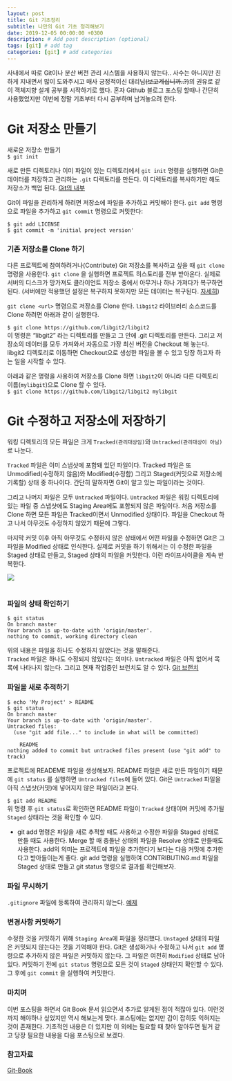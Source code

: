 ```yaml
---
layout: post
title: Git 기초정리
subtitle: 나만의 Git 기초 정리해보기
date: 2019-12-05 00:00:00 +0300
description: # Add post description (optional)
tags: [git] # add tag
categories: [git] # add categories
---
```


사내에서 따로 Git이나 분산 버전 관리 시스템을 사용하지 않는다.. 사수는 아니지만 친하게 지내면서 많이 도와주시고 매사 긍정적이신 대리님~~(보고계십니까..?)~~의 권유로 같이 객체지향 설계 공부를 시작하기로 했다. 혼자 Github 블로그 포스팅 할때나 간단히 사용했었지만 이번에 정말 기초부터 다시 공부하며 남겨놓으려 한다.

# Git 저장소 만들기

새로운 저장소 만들기<br>
`$ git init`

새로 만든 디렉토리나 이미 파일이 있는 디렉토리에서 `git init` 명령을 실행하면 Git은 데이터를 저장하고 관리하는 `.git` 디렉토리를 만든다. 이 디렉토리를 복사하기만 해도 저장소가 백업 된다. [Git의 내부](https://git-scm.com/book/ko/v2/Git%EC%9D%98-%EB%82%B4%EB%B6%80-Plumbing-%EB%AA%85%EB%A0%B9%EA%B3%BC-Porcelain-%EB%AA%85%EB%A0%B9#ch10-git-internals)

Git이 파일을 관리하게 하려면 저장소에 파일을 추가하고 커밋해야 한다. `git add` 명령으로 파일을 추가하고 `git commit` 명령으로 커밋한다:
```
$ git add LICENSE
$ git commit -m 'initial project version'
```

### 기존 저장소를 Clone 하기
다른 프로젝트에 참여하려거나(Contribute) Git 저장소를 복사하고 싶을 때 `git clone` 명령을 사용한다.
`git clone` 을 실행하면 프로젝트 히스토리를 전부 받아온다. 실제로 서버의 디스크가 망가져도 클라이언트 저장소 중에서 아무거나 하나 가져다가 복구하면 된다. (서버에만 적용했던 설정은 복구하지 못하지만 모든 데이터는 복구된다. [자세히](https://git-scm.com/book/ko/v2/Git-%EC%84%9C%EB%B2%84-%EC%84%9C%EB%B2%84%EC%97%90-Git-%EC%84%A4%EC%B9%98%ED%95%98%EA%B8%B0#_getting_git_on_a_server))

`git clone <url>` 명령으로 저장소를 Clone 한다. `libgit2` 라이브러리 소스코드를 Clone 하려면 아래과 같이 실행한다.

`$ git clone https://github.com/libgit2/libgit2`<br>
이 명령은 “libgit2” 라는 디렉토리를 만들고 그 안에 .git 디렉토리를 만든다. 그리고 저장소의 데이터를 모두 가져와서 자동으로 가장 최신 버전을 Checkout 해 놓는다. libgit2 디렉토리로 이동하면 Checkout으로 생성한 파일을 볼 수 있고 당장 하고자 하는 일을 시작할 수 있다.

아래과 같은 명령을 사용하여 저장소를 Clone 하면 `libgit2`이 아니라 다른 디렉토리 이름(`mylibgit`)으로 Clone 할 수 있다.<br>
`$ git clone https://github.com/libgit2/libgit2 mylibgit`


# Git 수정하고 저장소에 저장하기
워킹 디렉토리의 모든 파일은 크게 `Tracked(관리대상임)`와 `Untracked(관리대상이 아님)`로 나눈다.

`Tracked` 파일은 이미 스냅샷에 포함돼 있던 파일이다. Tracked 파일은 또 Unmodified(수정하지 않음)와 Modified(수정함) 그리고 Staged(커밋으로 저장소에 기록할) 상태 중 하나이다. 간단히 말하자면 Git이 알고 있는 파일이라는 것이다.

그리고 나머지 파일은 모두 `Untracked` 파일이다. `Untracked` 파일은 워킹 디렉토리에 있는 파일 중 스냅샷에도 Staging Area에도 포함되지 않은 파일이다. 처음 저장소를 Clone 하면 모든 파일은 Tracked이면서 Unmodified 상태이다. 파일을 Checkout 하고 나서 아무것도 수정하지 않았기 때문에 그렇다.

마지막 커밋 이후 아직 아무것도 수정하지 않은 상태에서 어떤 파일을 수정하면 Git은 그 파일을 Modified 상태로 인식한다. 실제로 커밋을 하기 위해서는 이 수정한 파일을 Staged 상태로 만들고, Staged 상태의 파일을 커밋한다. 이런 라이프사이클을 계속 반복한다.

![](https://papion93.github.io/img/lifecycle.png)<br><br>

### 파일의 상태 확인하기
```
$ git status
On branch master
Your branch is up-to-date with 'origin/master'.
nothing to commit, working directory clean
```
위의 내용은 파일을 하나도 수정하지 않았다는 것을 말해준다.<br>
`Tracked` 파일은 하나도 수정되지 않았다는 의미다. `Untracked` 파일은 아직 없어서 목록에 나타나지 않는다. 그리고 현재 작업중인 브런치도 알 수 있다. [Git 브랜치](https://git-scm.com/book/ko/v2/Git-%EB%B8%8C%EB%9E%9C%EC%B9%98-%EB%B8%8C%EB%9E%9C%EC%B9%98%EB%9E%80-%EB%AC%B4%EC%97%87%EC%9D%B8%EA%B0%80#ch03-git-branching)

### 파일을 새로 추적하기
```
$ echo 'My Project' > README
$ git status
On branch master
Your branch is up-to-date with 'origin/master'.
Untracked files:
  (use "git add file..." to include in what will be committed)

    README
nothing added to commit but untracked files present (use "git add" to track)
```
프로젝트에 READEME 파일을 생성해보자. README 파일은 새로 만든 파일이기 때문에 `git status` 를 실행하면 `Untracked files`에 들어 있다. Git은 `Untracked` 파일을 아직 스냅샷(커밋)에 넣어지지 않은 파일이라고 본다.

`$ git add README`<br>
위 명령 후 `git status`로 확인하면 README 파일이 `Tracked` 상태이며 커밋에 추가될 `Staged` 상태라는 것을 확인할 수 있다.

* git add 명령은 파일을 새로 추적할 때도 사용하고 수정한 파일을 Staged 상태로 만들 때도 사용한다. Merge 할 때 충돌난 상태의 파일을 Resolve 상태로 만들때도 사용한다. add의 의미는 프로젝트에 파일을 추가한다기 보다는 다음 커밋에 추가한다고 받아들이는게 좋다. git add 명령을 실행하여 CONTRIBUTING.md 파일을 Staged 상태로 만들고 git status 명령으로 결과를 확인해보자.


### 파일 무시하기
`.gitignore` 파일에 등록하여 관리하지 않는다. [예제](https://github.com/github/gitignore)


### 변경사항 커밋하기
수정한 것을 커밋하기 위해 `Staging Area`에 파일을 정리했다. `Unstaged` 상태의 파일은 커밋되지 않는다는 것을 기억해야 한다. Git은 생성하거나 수정하고 나서 `git add` 명령으로 추가하지 않은 파일은 커밋하지 않는다. 그 파일은 여전히 `Modified` 상태로 남아 있다. 커밋하기 전에 `git status` 명령으로 모든 것이 `Staged` 상태인지 확인할 수 있다. 그 후에 `git commit` 을 실행하여 커밋한다.<br>


### 마치며
이번 포스팅을 하면서 Git Book 문서 읽으면서 추가로 알게된 점이 적잖아 있다. 이런것까지 해야하나 싶었지만 역시 해보는게 맞다. 포스팅에는 없지만 감이 잡히듯 익혀지는 것이 존재한다. 기초적인 내용은 더 있지만 이 외에는 필요할 때 찾아 알아두면 될거 같고 당장 필요한 내용을 다음 포스팅으로 보겠다.


### 참고자료
[Git-Book](https://git-scm.com/book/ko/v2)
